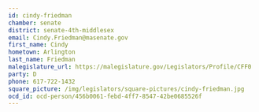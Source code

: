 ```yaml
---
id: cindy-friedman
chamber: senate
district: senate-4th-middlesex
email: Cindy.Friedman@masenate.gov
first_name: Cindy
hometown: Arlington
last_name: Friedman
malegislature_url: https://malegislature.gov/Legislators/Profile/CFF0
party: D
phone: 617-722-1432
square_picture: /img/legislators/square-pictures/cindy-friedman.jpg
ocd_id: ocd-person/456b0061-febd-4ff7-8547-42be0685526f
---
```


